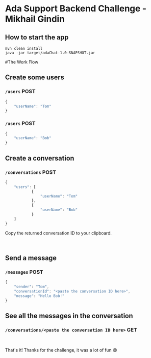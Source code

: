 # Ada Support Backend Challenge - Mikhail Gindin

## How to start the app
```console
mvn clean install
java -jar target/adaChat-1.0-SNAPSHOT.jar
```

#The Work Flow

## Create some users
### `/users` POST
```javascript
{
    "userName": "Tom"
}
```
### `/users` POST
```javascript
{
    "userName": "Bob"
}
```


## Create a conversation
### `/conversations` POST
```javascript
{
	"users": [
			{
				"userName": "Tom"
			},
			{
				"userName": "Bob"
			}
	]
}
```
Copy the returned conversation ID to your clipboard.

<br />

## Send a message
### `/messages` POST
```javascript
{
	"sender": "Tom",
	"conversationId": "<paste the conversation ID here>",
	"message": "Hello Bob!"
}
```

## See all the messages in the conversation
### `/conversations/<paste the conversation ID here>` GET

<br />

That's it! Thanks for the challenge, it was a lot of fun :smiley:
